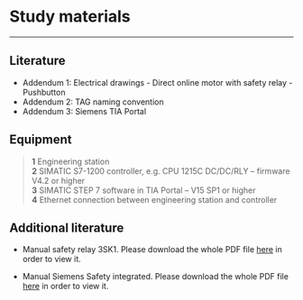 # Study materials
_____________________________________
## Literature
  * Addendum 1: Electrical drawings - Direct online motor with safety relay - Pushbutton
  * Addendum 2: TAG naming convention
  * Addendum 3: Siemens TIA Portal

## Equipment
>   **1** Engineering station <br>
>   **2** SIMATIC S7-1200 controller, e.g. CPU 1215C DC/DC/RLY – firmware V4.2 or higher <br>
>   **3** SIMATIC STEP 7 software in TIA Portal – V15 SP1 or higher <br>
>   **4** Ethernet connection between engineering station and controller

## Additional literature
* Manual safety relay 3SK1. Please download the whole PDF file <a href="./Ex06/Documents/manual_safety_relay_3SK1_en.pdf">here</a> in order to view it.</p>
* Manual Siemens Safety integrated. Please download the whole PDF file <a href="./Ex06/Documents/application_manual_sirius_safety_integrated_en.pdf">here</a> in order to view it.</p>

